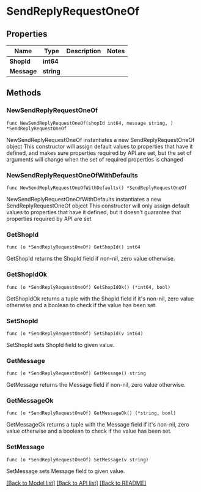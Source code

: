 # SendReplyRequestOneOf

## Properties

Name | Type | Description | Notes
------------ | ------------- | ------------- | -------------
**ShopId** | **int64** |  | 
**Message** | **string** |  | 

## Methods

### NewSendReplyRequestOneOf

`func NewSendReplyRequestOneOf(shopId int64, message string, ) *SendReplyRequestOneOf`

NewSendReplyRequestOneOf instantiates a new SendReplyRequestOneOf object
This constructor will assign default values to properties that have it defined,
and makes sure properties required by API are set, but the set of arguments
will change when the set of required properties is changed

### NewSendReplyRequestOneOfWithDefaults

`func NewSendReplyRequestOneOfWithDefaults() *SendReplyRequestOneOf`

NewSendReplyRequestOneOfWithDefaults instantiates a new SendReplyRequestOneOf object
This constructor will only assign default values to properties that have it defined,
but it doesn't guarantee that properties required by API are set

### GetShopId

`func (o *SendReplyRequestOneOf) GetShopId() int64`

GetShopId returns the ShopId field if non-nil, zero value otherwise.

### GetShopIdOk

`func (o *SendReplyRequestOneOf) GetShopIdOk() (*int64, bool)`

GetShopIdOk returns a tuple with the ShopId field if it's non-nil, zero value otherwise
and a boolean to check if the value has been set.

### SetShopId

`func (o *SendReplyRequestOneOf) SetShopId(v int64)`

SetShopId sets ShopId field to given value.


### GetMessage

`func (o *SendReplyRequestOneOf) GetMessage() string`

GetMessage returns the Message field if non-nil, zero value otherwise.

### GetMessageOk

`func (o *SendReplyRequestOneOf) GetMessageOk() (*string, bool)`

GetMessageOk returns a tuple with the Message field if it's non-nil, zero value otherwise
and a boolean to check if the value has been set.

### SetMessage

`func (o *SendReplyRequestOneOf) SetMessage(v string)`

SetMessage sets Message field to given value.



[[Back to Model list]](../README.md#documentation-for-models) [[Back to API list]](../README.md#documentation-for-api-endpoints) [[Back to README]](../README.md)


